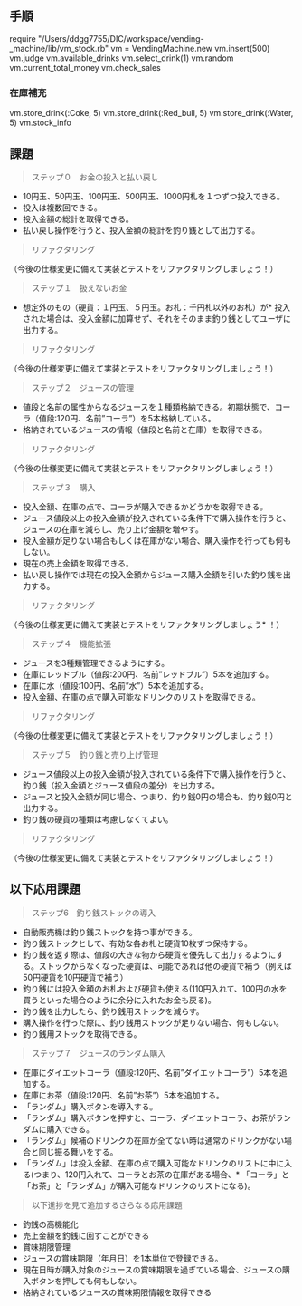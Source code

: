 ## 手順
require "/Users/ddgg7755/DIC/workspace/vending-_machine/lib/vm_stock.rb"
vm = VendingMachine.new
vm.insert(500)
vm.judge
vm.available_drinks
vm.select_drink(1)
vm.random
vm.current_total_money
vm.check_sales

### 在庫補充
vm.store_drink(:Coke, 5)
vm.store_drink(:Red_bull, 5)
vm.store_drink(:Water, 5)
vm.stock_info

## 課題
> ステップ０　お金の投入と払い戻し
> 
* 10円玉、50円玉、100円玉、500円玉、1000円札を１つずつ投入できる。
* 投入は複数回できる。
* 投入金額の総計を取得できる。
* 払い戻し操作を行うと、投入金額の総計を釣り銭として出力する。
> リファクタリング
> 
（今後の仕様変更に備えて実装とテストをリファクタリングしましょう！）

> ステップ１　扱えないお金
> 
* 想定外のもの（硬貨：１円玉、５円玉。お札：千円札以外のお札）が* 投入された場合は、投入金額に加算せず、それをそのまま釣り銭としてユーザに出力する。
> リファクタリング
> 
（今後の仕様変更に備えて実装とテストをリファクタリングしましょう！）

> ステップ２　ジュースの管理
> 
* 値段と名前の属性からなるジュースを１種類格納できる。初期状態で、コーラ（値段:120円、名前”コーラ”）を5本格納している。
* 格納されているジュースの情報（値段と名前と在庫）を取得できる。

> リファクタリング
> 
（今後の仕様変更に備えて実装とテストをリファクタリングしましょう！）

> ステップ３　購入
> 
* 投入金額、在庫の点で、コーラが購入できるかどうかを取得できる。
* ジュース値段以上の投入金額が投入されている条件下で購入操作を行うと、ジュースの在庫を減らし、売り上げ金額を増やす。
* 投入金額が足りない場合もしくは在庫がない場合、購入操作を行っても何もしない。
* 現在の売上金額を取得できる。
* 払い戻し操作では現在の投入金額からジュース購入金額を引いた釣り銭を出力する。

> リファクタリング
> 
（今後の仕様変更に備えて実装とテストをリファクタリングしましょう* ！）

> ステップ４　機能拡張
> 
* ジュースを3種類管理できるようにする。
* 在庫にレッドブル（値段:200円、名前”レッドブル”）5本を追加する。
* 在庫に水（値段:100円、名前”水”）5本を追加する。
* 投入金額、在庫の点で購入可能なドリンクのリストを取得できる。

> リファクタリング
> 
（今後の仕様変更に備えて実装とテストをリファクタリングしましょう！）

> ステップ５　釣り銭と売り上げ管理
> 
* ジュース値段以上の投入金額が投入されている条件下で購入操作を行うと、釣り銭（投入金額とジュース値段の差分）を出力する。
* ジュースと投入金額が同じ場合、つまり、釣り銭0円の場合も、釣り銭0円と出力する。
* 釣り銭の硬貨の種類は考慮しなくてよい。

> リファクタリング
> 
（今後の仕様変更に備えて実装とテストをリファクタリングしましょう！）


## 以下応用課題

> ステップ6　釣り銭ストックの導入
> 
* 自動販売機は釣り銭ストックを持つ事ができる。
* 釣り銭ストックとして、有効な各お札と硬貨10枚ずつ保持する。
* 釣り銭を返す際は、値段の大きな物から硬貨を優先して出力するようにする。ストックからなくなった硬貨は、可能であれば他の硬貨で補う（例えば50円硬貨を10円硬貨で補う）
* 釣り銭には投入金額のお札および硬貨も使える(110円入れて、100円の水を買うといった場合のように余分に入れたお金も戻る)。
* 釣り銭を出力したら、釣り銭用ストックを減らす。
* 購入操作を行った際に、釣り銭用ストックが足りない場合、何もしない。
* 釣り銭用ストックを取得できる。
> ステップ７　ジュースのランダム購入
> 
* 在庫にダイエットコーラ（値段:120円、名前”ダイエットコーラ”）5本を追加する。
* 在庫にお茶（値段:120円、名前”お茶”）5本を追加する。
* 「ランダム」購入ボタンを導入する。
* 「ランダム」購入ボタンを押すと、コーラ、ダイエットコーラ、お茶がランダムに購入できる。
* 「ランダム」候補のドリンクの在庫が全てない時は通常のドリンクがない場合と同じ振る舞いをする。
* 「ランダム」は投入金額、在庫の点で購入可能なドリンクのリストに中に入る(つまり、120円入れて、コーラとお茶の在庫がある場合、* 「コーラ」と「お茶」と「ランダム」が購入可能なドリンクのリストになる)。

> 以下進捗を見て追加するさらなる応用課題
> 
* 釣銭の高機能化
* 売上金額を釣銭に回すことができる
* 賞味期限管理
* ジュースの賞味期限（年月日）を1本単位で登録できる。
* 現在日時が購入対象のジュースの賞味期限を過ぎている場合、ジュースの購入ボタンを押しても何もしない。
* 格納されているジュースの賞味期限情報を取得できる

